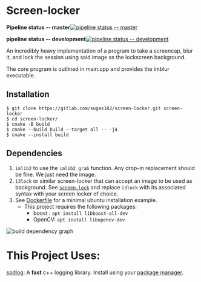 # Screen-locker
**Pipeline status -- master**[![pipeline status -- master](https://gitlab.com/sugas182/screen-locker/badges/master/pipeline.svg)](https://gitlab.com/sugas182/screen-locker/commits/master) 

**pipeline status -- development**[![pipeline status -- development](https://gitlab.com/sugas182/screen-locker/badges/development/pipeline.svg)](https://gitlab.com/sugas182/screen-locker/commits/development) 

An incredibly heavy implementation of a program to take a screencap, blur it, and lock the session using said image as the lockscreen background. 

The core program is outlined in main.cpp and provides the imblur executable. 
## Installation

```
$ git clone https://gitlab.com/sugas182/screen-locker.git screen-locker
$ cd screen-locker/ 
$ cmake -B build 
$ cmake --build build --target all -- -j4 
$ cmake --install build
```

## Dependencies
1) `imlib2` to use the `imlib2_grab` function. Any drop-in replacement should be fine. We just need the image. 
2) `i3lock` or similar screen-locker that can accept an image to be used as background. See [`screen-lock`](./screen-lock) and replace `i3lock` with its associated syntax with your screen locker of choice.
3) See [Dockerfile](./Dockerfile) for a minimal ubuntu installation example.
    - This project requires the following packages:
        - boost : `apt install libboost-all-dev`
        - OpenCV: `apt install libopencv-dev` 

![build dependency graph](../../doc/deps.png)


# This Project Uses: 

[spdlog](https://github.com/gabime/spdlog): A **fast**  c++ logging library. Install using your [package manager](https://github.com/gabime/spdlog#package-managers).

